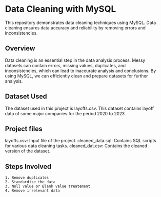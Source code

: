 
# Data Cleaning with MySQL

This repository demonstrates data cleaning techniques using MySQL. Data cleaning ensures data accuracy and reliability by removing errors and inconsistencies.


## Overview

Data cleaning is an essential step in the data analysis process. Messy datasets can contain errors, missing values, duplicates, and inconsistencies, which can lead to inaccurate analysis and conclusions. By using MySQL, we can efficiently clean and prepare datasets for further analysis.
## Dataset Used

The dataset used in this project is layoffs.csv. This dataset contains layoff data of some major companies for the period 2020 to 2023. 
## Project files

layoffs.csv: Input file of the project.
cleaned_data.sql: Contains SQL scripts for various data cleaning tasks.
cleaned_dat.csv: Contains the cleaned version of the dataset.


## Steps Involved

    1. Remove duplicates
    2. Standardize the data
    3. Null value or Blank value treatement
    4. Remove irrelevant data